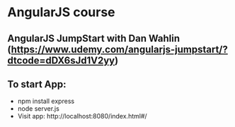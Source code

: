# AngularJS course
## AngularJS JumpStart with Dan Wahlin (https://www.udemy.com/angularjs-jumpstart/?dtcode=dDX6sJd1V2yy)

## To start App:
- npm install express
- node server.js
- Visit app: http://localhost:8080/index.html#/